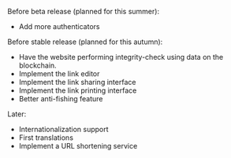 Before beta release (planned for this summer):
* Add more authenticators

Before stable release (planned for this autumn):
* Have the website performing integrity-check using data on the
    blockchain.
* Implement the link editor
* Implement the link sharing interface
* Implement the link printing interface
* Better anti-fishing feature

Later:
* Internationalization support
* First translations
* Implement a URL shortening service
